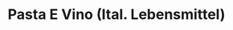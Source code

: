 ---
title: "Pasta E Vino (Ital. Lebensmittel)"
url: /besigheim/pasta-e-vino-ital-lebensmittel/
shop: Feinkost
---